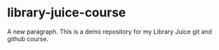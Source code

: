 # library-juice-course

A new paragraph. 
This is a demo repository for my Library Juice git and github course.
